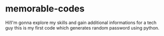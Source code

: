 # memorable-codes
Hi!I'm gonna explore my skills and gain additional informations for a tech guy
this is my first code which generates random password using python.

